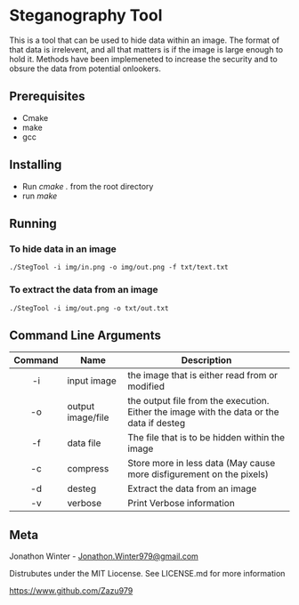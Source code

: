 # Steganography Tool

This is a tool that can be used to hide data within an image. The format of that data is irrelevent, and all that matters is if the image is large enough to hold it. Methods have been implemeneted to increase the security and to obsure the data from potential onlookers.

## Prerequisites

+ Cmake
+ make
+ gcc

## Installing

+ Run *cmake .* from the root directory
+ run *make*

## Running

### To hide data in an image

    ./StegTool -i img/in.png -o img/out.png -f txt/text.txt

### To extract the data from an image

    ./StegTool -i img/out.png -o txt/out.txt

## Command Line Arguments

| Command | Name              | Description                                                                              |
| :-----: | ----------------- | ---------------------------------------------------------------------------------------- |
|   -i    | input image       | the image that is either read from or modified                                           |
|   -o    | output image/file | the output file from the execution. Either the image with the data or the data if desteg |
|   -f    | data file         | The file that is to be hidden within the image                                           |
|   -c    | compress          | Store more in less data (May cause more disfigurement on the pixels)                     |
|   -d    | desteg            | Extract the data from an image                                                           |
|   -v    | verbose           | Print Verbose information                                                                |


## Meta

Jonathon Winter - Jonathon.Winter979@gmail.com

Distrubutes under the MIT Liocense. See LICENSE.md for more information

https://www.github.com/Zazu979 